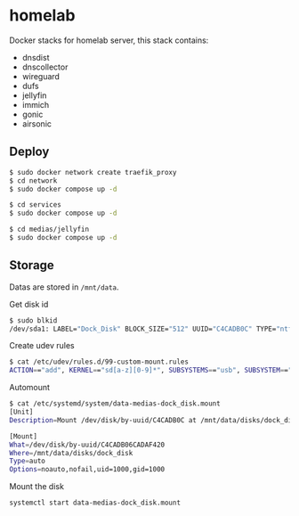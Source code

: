 # homelab

Docker stacks for homelab server, this stack contains:

- dnsdist
- dnscollector
- wireguard
- dufs
- jellyfin
- immich
- gonic
- airsonic

## Deploy

```bash
$ sudo docker network create traefik_proxy
$ cd network
$ sudo docker compose up -d

$ cd services
$ sudo docker compose up -d

$ cd medias/jellyfin
$ sudo docker compose up -d
```

## Storage

Datas are stored in `/mnt/data`.

Get disk id

```bash
$ sudo blkid
/dev/sda1: LABEL="Dock_Disk" BLOCK_SIZE="512" UUID="C4CADB0C" TYPE="ntfs" PARTLABEL="Basic data partition" PARTUUID="6fd39909-ba8e-4db7-b440-0c"
```

Create udev rules

```bash
$ cat /etc/udev/rules.d/99-custom-mount.rules
ACTION=="add", KERNEL=="sd[a-z][0-9]*", SUBSYSTEMS=="usb", SUBSYSTEM=="block", ENV{ID_FS_UUID}=="C4CADB0C", ENV{SYSTEMD_WANTS}="data-medias-dock_disk.mount"
```

Automount

```bash
$ cat /etc/systemd/system/data-medias-dock_disk.mount
[Unit]
Description=Mount /dev/disk/by-uuid/C4CADB0C at /mnt/data/disks/dock_disk

[Mount]
What=/dev/disk/by-uuid/C4CADB06CADAF420
Where=/mnt/data/disks/dock_disk
Type=auto
Options=noauto,nofail,uid=1000,gid=1000
```

Mount the disk

```bash
systemctl start data-medias-dock_disk.mount
```
